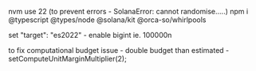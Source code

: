 nvm use 22 (to prevent errors - SolanaError: cannot randomise.....)
npm i @typescript @types/node @solana/kit @orca-so/whirlpools

set "target": "es2022" - enable bigint ie. 100000n

to fix computational budget issue - double budget than estimated - setComputeUnitMarginMultiplier(2);
